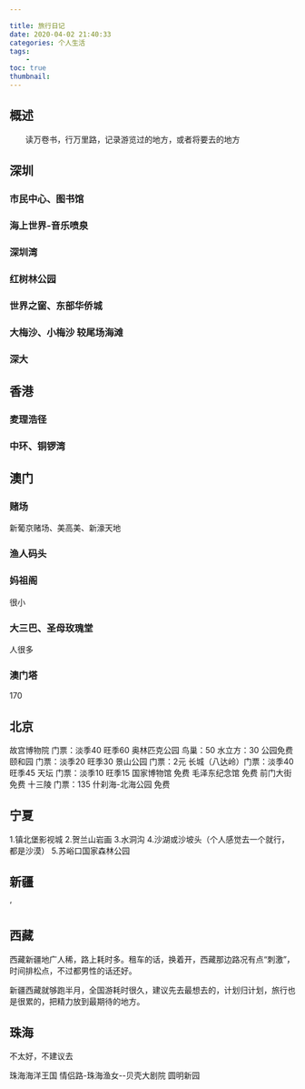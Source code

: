 ```yaml
---

title: 旅行日记
date: 2020-04-02 21:40:33
categories: 个人生活
tags:
    - 
toc: true
thumbnail: 
---
```


## 概述

　　读万卷书，行万里路，记录游览过的地方，或者将要去的地方

<!--more-->

## 深圳

### 市民中心、图书馆

### 海上世界-音乐喷泉

### 深圳湾

### 红树林公园

### 世界之窗、东部华侨城

### 大梅沙、小梅沙 较尾场海滩

### 深大

## 香港

### 麦理浩径

### 中环、铜锣湾





## 澳门

### 赌场

新葡京赌场、美高美、新濠天地

### 渔人码头

### 妈祖阁

很小

### 大三巴、圣母玫瑰堂

人很多

### 澳门塔

170



## 北京

故宫博物院   门票：淡季40 旺季60
奥林匹克公园 鸟巢：50 水立方：30 公园免费
颐和园       门票：淡季20 旺季30 
景山公园     门票：2元
长城（八达岭）门票：淡季40 旺季45
天坛         门票：淡季10 旺季15
国家博物馆   免费
毛泽东纪念馆 免费
前门大街     免费
十三陵       门票：135
什刹海-北海公园 免费



## 宁夏

1.镇北堡影视城
2.贺兰山岩画
3.水洞沟
4.沙湖或沙坡头（个人感觉去一个就行，都是沙漠）
5.苏峪口国家森林公园



## 新疆

‘

## 西藏

西藏新疆地广人稀，路上耗时多。租车的话，换着开，西藏那边路况有点“刺激”，时间排松点，不过都男性的话还好。

新疆西藏就够跑半月，全国游耗时很久，建议先去最想去的，计划归计划，旅行也是很累的，把精力放到最期待的地方。



## 珠海

不太好，不建议去

珠海海洋王国
情侣路-珠海渔女--贝壳大剧院
圆明新园
